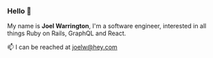 ### Hello 👋

My name is <b>Joel Warrington</b>, I'm a software engineer, interested in all things Ruby on Rails, GraphQL and React.

📫  I can be reached at [joelw@hey.com](mailto:joelw@hey.com)
